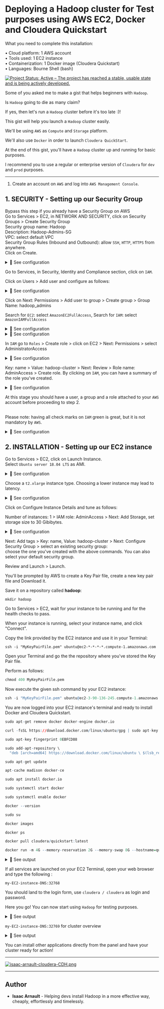 # Deploying a Hadoop cluster for Test purposes using AWS EC2, Docker and Cloudera Quickstart

What you need to complete this installation: <br>

• Cloud platform: 1 AWS account<br>
• Tools used: 1 EC2 instance <br>
• Containerization: 1 Docker image (Cloudera Quickstart)<br>
• Languages: Bourne Shell (bash)

[![Project Status: Active – The project has reached a stable, usable state and is being actively developed.](https://www.repostatus.org/badges/latest/active.svg)](https://www.repostatus.org/#active)

Some of you asked me to make a gist that helps beginners with `Hadoop`.<br>

Is `Hadoop` going to die as many claim?<br>

If yes, then let's run a `Hadoop` cluster before it's too late :)!<br> 

This gist will help you launch a `Hadoop` cluster easily.<br>

We'll be using `AWS` as `Compute` and `Storage` platform. <br>

We'll also use `Docker` in order to launch `Cloudera QuickStart`.<br>

At the end of this gist, you'll have a `Hadoop` cluster up and running for basic purposes. <br>

I recommend you to use a regular or enterprise version of `Cloudera` for `dev` and `prod` purposes.

<hr>

1. Create an account on `AWS` and log into `AWS Management Console`.<br>

## 1. SECURITY - Setting up our Security Group
Bypass this step if you already have a Security Group on AWS<br>
Go to Services > EC2, in NETWORK AND SECURITY, click on Security Groups > Create Security Group<br>
Security group name: Hadoop<br>
Description: Hadoop-Admins-SG<br>
VPC: select default VPC<br>
Security Group Rules (Inbound and Outbound): allow `SSH`, `HTTP`, `HTTPS` from anywhere.<br>
Click on Create.

<details>
<summary>🔴 See configuration</summary>
<p>
  
[![isaac-arnault-AWS.png](https://i.postimg.cc/NfQcCmyB/isaac-arnault-AWS.png)](https://postimg.cc/JtYvGyc2)

</p>
</details>

Go to Services, in Security, Identity and Compliance section, click on `IAM`.<br>

Click on Users > Add user and configure as follows:

<details>
<summary>🔴 See configuration</summary>
<p>
  
[![isaac-arnault-aws-19.png](https://i.postimg.cc/DfBjFXj2/isaac-arnault-aws-19.png)](https://postimg.cc/9zwtYrHS)

</p>
</details>

Click on Next: Permissions > Add user to group > Create group > Group Name: hadoop_admins<br>

Search for `EC2`: select `AmazonEC2FullAccess`, Search for `IAM`: select `AmazonIAMFullAccess`

<details>
<summary>🔴 See configuration</summary>
<p>
  
[![isaac-arnault-AWS-20.png](https://i.postimg.cc/gJBZtmsP/isaac-arnault-AWS-20.png)](https://postimg.cc/vgfTcRCP)

</p>
</details>

<details>
<summary>🔴 See configuration</summary>
<p>
  
[![isaac-arnault-aws-21.png](https://i.postimg.cc/qqhC9SD6/isaac-arnault-aws-21.png)](https://postimg.cc/8fG5vKST)

</p>
</details>

In `IAM` go to `Roles` > Create role > click on EC2 > Next: Permissions > select AdministratorAccess

<details>
<summary>🔴 See configuration</summary>
<p>
  
[![isaac-arnault-aws-22.png](https://i.postimg.cc/wTxvP738/isaac-arnault-aws-22.png)](https://postimg.cc/dDXwZQ84)

</p>
</details>

Key: name > Value: hadoop-cluster > Next: Review > Role name: AdminAccess > Create role. By clicking on `IAM`, you can have a summary of the role you've created.

<details>
<summary>🔴 See configuration</summary>
<p>
  
[![isaac-arnault-AWS-23.png](https://i.postimg.cc/W1jQSk4g/isaac-arnault-AWS-23.png)](https://postimg.cc/fJ22RkmR)

</p>
</details>

At this stage you should have a user, a group and a role attached to your `AWS` account before proceeding to step 2. <br>

<br>Please note</b>: having all check marks on `IAM` green is great, but it is not mandatory by `AWS`.<br>

<details>
<summary>🔴 See configuration</summary>
<p>
  
[![isaac-arnault-AWS-18.png](https://i.postimg.cc/N0jkjgdW/isaac-arnault-AWS-18.png)](https://postimg.cc/CR9qvVTN)

</p>
</details>

## 2. INSTALLATION - Setting up our EC2 instance
Go to Services > EC2, click on Launch Instance.<br>
Select `Ubuntu server 18.04 LTS` as AMI.

<details>
<summary>🔴 See configuration</summary>
<p>
  
[![isaac-arnault-AWS-hadoop.png](https://i.postimg.cc/KjqgVF52/isaac-arnault-AWS-hadoop.png)](https://postimg.cc/LgPXYc7C)

</p>
</details>

Choose a `t2.xlarge` instance type. Choosing a lower instance may lead to latency.

<details>
<summary>🔴 See configuration</summary>
<p>
  
[![isaac-arnault-hadoop-2.png](https://i.postimg.cc/Sxpyh3tF/isaac-arnault-hadoop-2.png)](https://postimg.cc/6yYsVjXY)

</p>
</details>

Click on Configure Instance Details and tune as follows:<br>

Number of instances: 1 > IAM role: AdminAccess > Next: Add Storage, set storage size to 30 Gibibytes.

<details>
<summary>🔴 See configuration</summary>
<p>
  
[![isaac-arnault-aws-24.png](https://i.postimg.cc/9FxGN3mb/isaac-arnault-aws-24.png)](https://postimg.cc/ykZgkbS3)

</p>
</details>

Next: Add tags > Key: name, Value: hadoop-cluster > Next: Configure Security Group > select an existing security group:<br>
choose the one you've created with the above commands. You can also select your default security group.<br>

Review and Launch > Launch.<br>

You'll be prompted by AWS to create a Key Pair file, create a new key pair file and Download it.<br>

Save it on a repository called <b>hadoop</b>:

```r
mkdir hadoop
```

Go to Services > EC2, wait for your instance to be running and for the health checks to pass.<br>

When your instance is running, select your instance name, and click "Connect".<br>

Copy the link provided by the EC2 instance and use it in your Terminal: <br>

`ssh -i "MyKeyPairFile.pem" ubuntu@ec2-*-*-*-*.compute-1.amazonaws.com`<br>

Open your Terminal and go the the repository where you've stored the Key Pair file.<br>

Perform as follows:

```r
chmod 400 MyKeyPairFile.pem
```

Now execute the given ssh command by your EC2 instance:

```r
ssh -i "MyKeyPairFile.pem" ubuntu@ec2-3-90-136-245.compute-1.amazonaws.com
```

You are now logged into your EC2 instance's terminal and ready to install Docker and Cloudera Quickstart.<br>

```r
sudo apt-get remove docker docker-engine docker.io
```

```r
curl -fsSL https://download.docker.com/linux/ubuntu/gpg | sudo apt-key add -
```

```r
sudo apt-key fingerprint 0EBFCD88
```

```r
sudo add-apt-repository \
  "deb [arch=amd64] https://download.docker.com/linux/ubuntu \ $(lsb_release -cs) \ stable"
```

```r
sudo apt-get update
```

```r
apt-cache madison docker-ce
```

```r
sudo apt install docker.io
```

```r
sudo systemctl start docker
```

```r
sudo systemctl enable docker
```

```r
docker --version
```

```r
sudo su
```

```r
docker images
```

```r
docker ps
```

```r
docker pull cloudera/quickstart:latest
```

```r
docker run -m 4G --memory-reservation 2G --memory-swap 8G --hostname=quickstart.cloudera --privileged=true -t -i -v $(pwd):/CDH --publish-all=true -p8888 -p8088 cloudera/quickstart /usr/bin/docker-quickstart
```

<details>
<summary>🔵 See output</summary>
<p>
  
[![isaac-arnault-AWS-24.png](https://i.postimg.cc/bvp5PDS8/isaac-arnault-AWS-24.png)](https://postimg.cc/xXp5ydPF)

</p>
</details>

If all services are launched on your EC2 Terminal, open your web browser and type the following :

`my-EC2-instance-DNS:32768`

You should land to the login form, use `cloudera / cloudera` as login and password.

Here you go! You can now start using `Hadoop` for testing purposes.

<details>
<summary>🔵 See output</summary>
<p>
  
[![isaac-arnault-AWS-cloudera.png](https://i.postimg.cc/dQhZ65NP/isaac-arnault-AWS-cloudera.png)](https://postimg.cc/WtP4bwPX)

</p>
</details>

`my-EC2-instance-DNS:32769` for cluster overview

<details>
<summary>🔵 See output</summary>
<p>
  
[![isaac-arnault-hadoop-cloudera.png](https://i.postimg.cc/BQNpFYjW/isaac-arnault-hadoop-cloudera.png)](https://postimg.cc/dLkGP9Rn)

</p>
</details>

You can install other applications directly from the panel and have your cluster ready for action!

<hr>

[![isaac-arnault-cloudera-CDH.png](https://i.postimg.cc/FF6sKmxw/isaac-arnault-cloudera-CDH.png)](https://postimg.cc/DmqKC9Hc)

<hr>

## Author

* **Isaac Arnault** - Helping devs install Hadoop in a more effective way, cheaply, effortlessly and timelessly.
